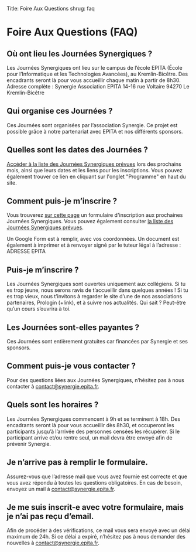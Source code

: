 Title: Foire Aux Questions
shrug: faq

# Foire Aux Questions (FAQ)

## Où ont lieu les Journées Synergiques ? 
Les Journées Synergiques ont lieu sur le campus de l’école EPITA (École pour l’Informatique et les Technologies Avancées), au Kremlin-Bicêtre. Des encadrants seront là pour vous accueillir chaque matin à partir de 8h30. 
Adresse complète : 
Synergie Association
EPITA
14-16 rue Voltaire
94270 Le Kremlin-Bicêtre


## Qui organise ces Journées ?
Ces Journées sont organisées par l’association Synergie. Ce projet est possible grâce à notre partenariat avec EPITA et nos différents sponsors.

## Quelles sont les dates des Journées ?
[Accéder à la liste des Journées Synergiques prévues](pages/programme.html) lors des prochains mois, ainsi que leurs dates et les liens pour les inscriptions. Vous pouvez également trouver ce lien en cliquant sur l'onglet "Programme" en haut du site.


## Comment puis-je m’inscrire ? 
Vous trouverez [sur cette page](inscription.html) un formulaire d'inscription aux prochaines Journées Synergiques. Vous pouvez également consulter [la liste des Journées Synergiques prévues](pages/programme.html).

Un Google Form est à remplir, avec vos coordonnées. Un document est également à imprimer et à renvoyer signé par le tuteur légal à l’adresse : ADRESSE EPITA


## Puis-je m’inscrire ? 
Les Journées Synergiques sont ouvertes uniquement aux collégiens. Si tu es trop jeune, nous serons ravis de t’accueillir dans quelques années ! Si tu es trop vieux, nous t’invitons à regarder le site d’une de nos associations partenaires, Prologin (+link), et à suivre nos actualités. Qui sait ? Peut-être qu’un cours s’ouvrira à toi.


## Les Journées sont-elles payantes ? 
Ces Journées sont entièrement gratuites car financées par Synergie et ses sponsors.


## Comment puis-je vous contacter ? 
Pour des questions liées aux Journées Synergiques, n’hésitez pas à nous contacter à contact@synergie.epita.fr.


## Quels sont les horaires ?
Les Journées Synergiques commencent à 9h et se terminent à 18h. Des encadrants seront là pour vous accueillir dès 8h30, et occuperont les participants jusqu’à l’arrivée des personnes censées les récupérer. 
Si le participant arrive et/ou rentre seul, un mail devra être envoyé afin de prévenir Synergie.


## Je n’arrive pas à remplir le formulaire.
Assurez-vous que l’adresse mail que vous avez fournie est correcte et que vous avez répondu à toutes les questions obligatoires. En cas de besoin, envoyez un mail à contact@synergie.epita.fr.


## Je me suis inscrit-e avec votre formulaire, mais je n’ai pas reçu d’email.
Afin de procéder à des vérifications, ce mail vous sera envoyé avec un délai maximum de 24h. Si ce délai a expiré, n’hésitez pas à nous demander des nouvelles à contact@synergie.epita.fr.
